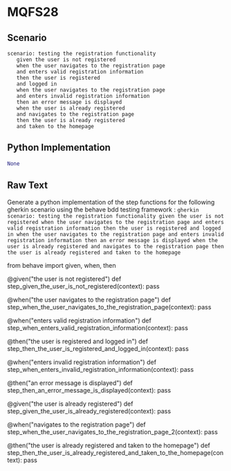 # MQFS28
## Scenario
```gherkin
scenario: testing the registration functionality 
   given the user is not registered 
   when the user navigates to the registration page 
   and enters valid registration information 
   then the user is registered 
   and logged in 
   when the user navigates to the registration page 
   and enters invalid registration information 
   then an error message is displayed 
   when the user is already registered 
   and navigates to the registration page 
   then the user is already registered 
   and taken to the homepage
```


## Python Implementation
```python
None
```


## Raw Text
Generate a python implementation of the step functions for the following gherkin scenario using the behave bdd testing framework : ```gherkin scenario: testing the registration functionality given the user is not registered when the user navigates to the registration page and enters valid registration information then the user is registered and logged in when the user navigates to the registration page and enters invalid registration information then an error message is displayed when the user is already registered and navigates to the registration page then the user is already registered and taken to the homepage ```



from behave import given, when, then

@given("the user is not registered")
def step_given_the_user_is_not_registered(context):
    pass

@when("the user navigates to the registration page")
def step_when_the_user_navigates_to_the_registration_page(context):
    pass

@when("enters valid registration information")
def step_when_enters_valid_registration_information(context):
    pass

@then("the user is registered and logged in")
def step_then_the_user_is_registered_and_logged_in(context):
    pass

@when("enters invalid registration information")
def step_when_enters_invalid_registration_information(context):
    pass

@then("an error message is displayed")
def step_then_an_error_message_is_displayed(context):
    pass

@given("the user is already registered")
def step_given_the_user_is_already_registered(context):
    pass

@when("navigates to the registration page")
def step_when_the_user_navigates_to_the_registration_page_2(context):
    pass

@then("the user is already registered and taken to the homepage")
def step_then_the_user_is_already_registered_and_taken_to_the_homepage(context):
    pass

